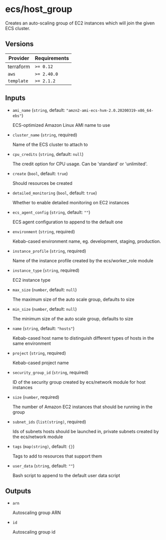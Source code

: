 # ecs/host_group

Creates an auto-scaling group of EC2 instances which will join the given ECS cluster.

<!-- bin/docs -->

## Versions

| Provider | Requirements |
|-|-|
| terraform | `>= 0.12` |
| `aws` | `>= 2.40.0` |
| `template` | `>= 2.1.2` |

## Inputs

* `ami_name` (`string`, default: `"amzn2-ami-ecs-hvm-2.0.20200319-x86_64-ebs"`)

    ECS-optimized Amazon Linux AMI name to use

* `cluster_name` (`string`, required)

    Name of the ECS cluster to attach to

* `cpu_credits` (`string`, default: `null`)

    The credit option for CPU usage. Can be 'standard' or 'unlimited'.

* `create` (`bool`, default: `true`)

    Should resources be created

* `detailed_monitoring` (`bool`, default: `true`)

    Whether to enable detailed monitoring on EC2 instances

* `ecs_agent_config` (`string`, default: `""`)

    ECS agent configuration to append to the default one

* `environment` (`string`, required)

    Kebab-cased environment name, eg. development, staging, production.

* `instance_profile` (`string`, required)

    Name of the instance profile created by the ecs/worker_role module

* `instance_type` (`string`, required)

    EC2 instance type

* `max_size` (`number`, default: `null`)

    The maximum size of the auto scale group, defaults to size

* `min_size` (`number`, default: `null`)

    The minimum size of the auto scale group, defaults to size

* `name` (`string`, default: `"hosts"`)

    Kebab-cased host name to distinguish different types of hosts in the same environment

* `project` (`string`, required)

    Kebab-cased project name

* `security_group_id` (`string`, required)

    ID of the security group created by ecs/network module for host instances

* `size` (`number`, required)

    The number of Amazon EC2 instances that should be running in the group

* `subnet_ids` (`list(string)`, required)

    Ids of subnets hosts should be launched in, private subnets created by the ecs/network module

* `tags` (`map(string)`, default: `{}`)

    Tags to add to resources that support them

* `user_data` (`string`, default: `""`)

    Bash script to append to the default user data script



## Outputs

* `arn`

    Autoscaling group ARN

* `id`

    Autoscaling group id
